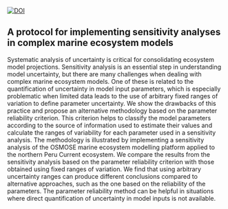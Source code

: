 
[![DOI](https://zenodo.org/badge/DOI/10.5281/zenodo.11004814.svg)](https://doi.org/10.5281/zenodo.11004814)

## A protocol for implementing sensitivity analyses in complex marine ecosystem models

Systematic analysis of uncertainty is critical for consolidating ecosystem model projections. Sensitivity analysis is an essential step in understanding model uncertainty, but there are many challenges when dealing with complex marine ecosystem models. One of these is related to the quantification of uncertainty in model input parameters, which is especially problematic when limited data leads to the use of arbitrary fixed ranges of variation to define parameter uncertainty. We show the drawbacks of this practice and propose an alternative methodology based on the parameter reliability criterion. This criterion helps to classify the model parameters according to the source of information used to estimate their values and calculate the ranges of variability for each parameter used in a sensitivity analysis. The methodology is illustrated by implementing a sensitivity analysis of the OSMOSE marine ecosystem modelling platform applied to the northern Peru Current ecosystem. We compare the results from the sensitivity analysis based on the parameter reliability criterion with those obtained using fixed ranges of variation. We find that using arbitrary uncertainty ranges can produce different conclusions compared to alternative approaches, such as the one based on the reliability of the parameters. The parameter reliability method can be helpful in situations where direct quantification of uncertainty in model inputs is not available.
